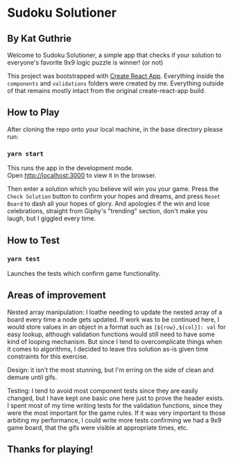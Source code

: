 # Sudoku Solutioner
## By Kat Guthrie

Welcome to Sudoku Solutioner, a simple app that checks if your solution to everyone's favorite 9x9 logic puzzle is winner! (or not)

This project was bootstrapped with [Create React App](https://github.com/facebook/create-react-app). Everything inside the `components` and `validations` folders were created by me. Everything outside of that remains mostly intact from the original create-react-app build.

## How to Play

After cloning the repo onto your local machine, in the base directory please run:

### `yarn start`

This runs the app in the development mode.\
Open [http://localhost:3000](http://localhost:3000) to view it in the browser.

Then enter a solution which you believe will win you your game. Press the `Check Solution` button to confirm your hopes and dreams, and press `Reset Board` to dash all your hopes of glory. And apologies if the win and lose celebrations, straight from Giphy's "trending" section, don't make you laugh, but I giggled every time.

## How to Test

### `yarn test`

Launches the tests which confirm game functionality. 

## Areas of improvement

Nested array manipulation: I loathe needing to update the nested array of a board every time a node gets updated. If work was to be continued here, I would store values in an object in a format such as `[${row},${col}]: val` for easy lookup, although validation functions would still need to have some kind of looping mechanism. But since I tend to overcomplicate things when it comes to algorithms, I decided to leave this solution as-is given time constraints for this exercise.

Design: it isn't the most stunning, but I'm erring on the side of clean and demure until gifs.

Testing: I tend to avoid most component tests since they are easily changed, but I have kept one basic one here just to prove the header exists. I spent most of my time writing tests for the validation functions, since they were the most important for the game rules. If it was very important to those arbiting my performance, I could write more tests confirming we had a 9x9 game board, that the gifs were visible at appropriate times, etc.

## Thanks for playing!


